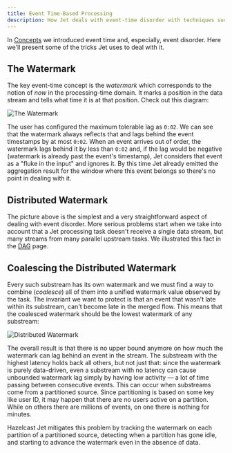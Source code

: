 ```yaml
---
title: Event Time-Based Processing
description: How Jet deals with event-time disorder with techniques such as watermarks.
---
```


In [Concepts](/docs/concepts/event-time) we introduced event time and,
especially, event disorder. Here we'll present some of the tricks Jet
uses to deal with it.

## The Watermark

The key event-time concept is the *watermark* which corresponds to the
notion of *now* in the processing-time domain. It marks a position in
the data stream and tells what time it is at that position. Check out
this diagram:

![The Watermark](assets/arch-eventtime-wm.svg)

The user has configured the maximum tolerable lag as `0:02`. We can see
that the watermark always reflects that and lags behind the event
timestamps by at most `0:02`. When an event arrives out of order, the
watermark lags behind it by less than `0:02` and, if the lag would be
negative (watermark is already past the event's timestamp), Jet
considers that event as a "fluke in the input" and ignores it. By this
time Jet already emitted the aggregation result for the window where
this event belongs so there's no point in dealing with it.

## Distributed Watermark

The picture above is the simplest and a very straightforward aspect of
dealing with event disorder. More serious problems start when we take
into account that a Jet processing task doesn't receive a single data
stream, but many streams from many parallel upstream tasks. We
illustrated this fact in the [DAG](/docs/concepts/dag) page.

## Coalescing the Distributed Watermark

Every such substream has its own watermark and we must find a way to
combine (*coalesce*) all of them into a unified watermark value observed
by the task. The invariant we want to protect is that an event that
wasn't late within its substream, can't become late in the merged flow.
This means that the coalesced watermark should be the lowest watermark
of any substream:

![Distributed Watermark](assets/arch-eventtime-wm-dist.svg)

The overall result is that there is no upper bound anymore on how much
the watermark can lag behind an event in the stream. The substream with
the highest latency holds back all others, but not just that: since the
watermark is purely data-driven, even a substream with no latency can
cause unbounded watermark lag simply by having low activity &mdash; a
lot of time passing between consecutive events. This can occur when
substreams come from a partitioned source. Since partitioning is based
on some key like user ID, it may happen that there are no users active
on a partition. While on others there are millions of events, on one
there is nothing for minutes.

Hazelcast Jet mitigates this problem by tracking the watermark on each
partition of a partitioned source, detecting when a partition has gone
idle, and starting to advance the watermark even in the absence of data.
